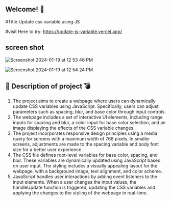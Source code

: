 
## Welcome! 👋

#Title:Update css variable using JS </br>

#visit Here to try: https://update-js-variable.vercel.app/



## screen shot
![Screenshot 2024-01-19 at 12 53 46 PM](https://github.com/ranjanrana1712/UpdateJsVariable/assets/116024984/8eb33e49-72f9-4072-b1dc-34cfdf388d53)


![Screenshot 2024-01-19 at 12 54 24 PM](https://github.com/ranjanrana1712/UpdateJsVariable/assets/116024984/f1f53eee-8249-4c3e-9454-23a67b35e049)


## 🍾 Description of project 💣


1. The project aims to create a webpage where users can dynamically update CSS variables using JavaScript. Specifically, users can adjust parameters such as spacing, blur, and base color through input controls.
2. The webpage includes a set of interactive UI elements, including range inputs for spacing and blur, a color input for base color selection, and an image displaying the effects of the CSS variable changes.
3. The project incorporates responsive design principles using a media query for screens with a maximum width of 768 pixels. In smaller screens, adjustments are made to the spacing variable and body font size for a better user experience.
4. The CSS file defines root-level variables for base color, spacing, and blur. These variables are dynamically updated using JavaScript based on user input. The styling includes a visually appealing layout for the webpage, with a background image, text alignment, and color scheme.
5. JavaScript handles user interactions by adding event listeners to the input elements. When a user changes the input values, the handleUpdate function is triggered, updating the CSS variables and applying the changes to the styling of the webpage in real-time.
   


